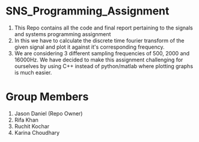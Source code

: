 # SNS_Programming_Assignment
1. This Repo contains all the code and final report pertaining to the signals and systems programming assignment
2. In this we have to calculate the discrete time fourier transform of the given signal and plot it against it's corresponding frequency. 
3. We are considering 3 different sampling frequencies of 500, 2000 and 16000Hz. We have decided to make this assignment challenging for ourselves by using C++ instead of python/matlab where plotting graphs is much easier.

# Group Members
1. Jason Daniel (Repo Owner)
2. Rifa Khan
3. Ruchit Kochar
4. Karina Choudhary
